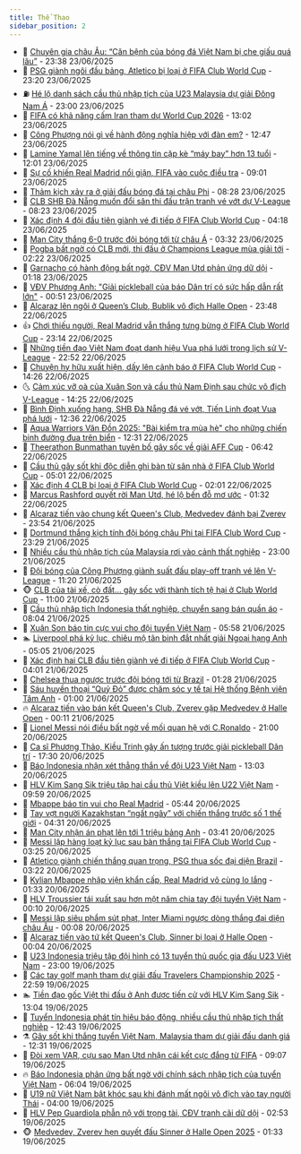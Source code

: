 ```yaml
---
title: Thể Thao
sidebar_position: 2
---
```


<!-- dantri-the-thao:START -->
- 🎡 [Chuyên gia châu Âu: “Căn bệnh của bóng đá Việt Nam bị che giấu quá lâu”](https://dantri.com.vn/the-thao/chuyen-gia-chau-au-can-benh-cua-bong-da-viet-nam-bi-che-giau-qua-lau-20250618202137426.htm) - 23:38 23/06/2025
- 💯 [PSG giành ngôi đầu bảng, Atletico bị loại ở FIFA Club World Cup](https://dantri.com.vn/the-thao/psg-gianh-ngoi-dau-bang-atletico-bi-loai-o-fifa-club-world-cup-20250624061301264.htm) - 23:20 23/06/2025
- ⛽️ [Hé lộ danh sách cầu thủ nhập tịch của U23 Malaysia dự giải Đông Nam Á](https://dantri.com.vn/the-thao/he-lo-danh-sach-cau-thu-nhap-tich-cua-u23-malaysia-du-giai-dong-nam-a-20250623185715907.htm) - 23:00 23/06/2025
- 💃 [FIFA có khả năng cấm Iran tham dự World Cup 2026](https://dantri.com.vn/the-thao/fifa-co-kha-nang-cam-iran-tham-du-world-cup-2026-20250623183908834.htm) - 13:02 23/06/2025
- 🌈 [Công Phượng nói gì về hành động nghĩa hiệp với đàn em?](https://dantri.com.vn/the-thao/cong-phuong-noi-gi-ve-hanh-dong-nghia-hiep-voi-dan-em-20250623194708047.htm) - 12:47 23/06/2025
- 🦅 [Lamine Yamal lên tiếng về thông tin cặp kè “máy bay” hơn 13 tuổi](https://dantri.com.vn/the-thao/lamine-yamal-len-tieng-ve-thong-tin-cap-ke-may-bay-hon-13-tuoi-20250623190100793.htm) - 12:01 23/06/2025
- 🌝 [Sự cố khiến Real Madrid nổi giận, FIFA vào cuộc điều tra](https://dantri.com.vn/the-thao/su-co-khien-real-madrid-noi-gian-fifa-vao-cuoc-dieu-tra-20250623154943698.htm) - 09:01 23/06/2025
- 🚀 [Thảm kịch xảy ra ở giải đấu bóng đá tại châu Phi](https://dantri.com.vn/the-thao/tham-kich-xay-ra-o-giai-dau-bong-da-tai-chau-phi-20250623150138039.htm) - 08:28 23/06/2025
- 🎉 [CLB SHB Đà Nẵng muốn đổi sân thi đấu trận tranh vé vớt dự V-League](https://dantri.com.vn/the-thao/clb-shb-da-nang-muon-doi-san-thi-dau-tran-tranh-ve-vot-du-v-league-20250623132340279.htm) - 08:23 23/06/2025
- 📝 [Xác định 4 đội đầu tiên giành vé đi tiếp ở FIFA Club World Cup](https://dantri.com.vn/the-thao/xac-dinh-4-doi-dau-tien-gianh-ve-di-tiep-o-fifa-club-world-cup-20250623111803218.htm) - 04:18 23/06/2025
- 🦄 [Man City thắng 6-0 trước đội bóng tới từ châu Á](https://dantri.com.vn/the-thao/man-city-thang-6-0-truoc-doi-bong-toi-tu-chau-a-20250623103202056.htm) - 03:32 23/06/2025
- 🎉 [Pogba bất ngờ có CLB mới, thi đấu ở Champions League mùa giải tới](https://dantri.com.vn/the-thao/pogba-bat-ngo-co-clb-moi-thi-dau-o-champions-league-mua-giai-toi-20250623092225876.htm) - 02:22 23/06/2025
- 💼 [Garnacho có hành động bất ngờ, CĐV Man Utd phản ứng dữ dội](https://dantri.com.vn/the-thao/garnacho-co-hanh-dong-bat-ngo-cdv-man-utd-phan-ung-du-doi-20250623075241861.htm) - 01:18 23/06/2025
- 🤡 [VĐV Phương Anh: &quot;Giải pickleball của báo Dân trí có sức hấp dẫn rất lớn&quot;](https://dantri.com.vn/the-thao/vdv-phuong-anh-giai-pickleball-cua-bao-dan-tri-co-suc-hap-dan-rat-lon-20250622230114895.htm) - 00:51 23/06/2025
- 🦆 [Alcaraz lên ngôi ở Queen’s Club, Bublik vô địch Halle Open](https://dantri.com.vn/the-thao/alcaraz-len-ngoi-o-queens-club-bublik-vo-dich-halle-open-20250623064550726.htm) - 23:48 22/06/2025
- 👍 [Chơi thiếu người, Real Madrid vẫn thắng tưng bừng ở FIFA Club World Cup](https://dantri.com.vn/the-thao/choi-thieu-nguoi-real-madrid-van-thang-tung-bung-o-fifa-club-world-cup-20250623061313086.htm) - 23:14 22/06/2025
- 💼 [Những tiền đạo Việt Nam đoạt danh hiệu Vua phá lưới trong lịch sử V-League](https://dantri.com.vn/the-thao/nhung-tien-dao-viet-nam-doat-danh-hieu-vua-pha-luoi-trong-lich-su-v-league-20250622225436068.htm) - 22:52 22/06/2025
- 🦒 [Chuyện hy hữu xuất hiện, dấy lên cảnh báo ở FIFA Club World Cup](https://dantri.com.vn/the-thao/chuyen-hy-huu-xuat-hien-day-len-canh-bao-o-fifa-club-world-cup-20250622184002065.htm) - 14:26 22/06/2025
- 🌜 [Cảm xúc vỡ oà của Xuân Son và cầu thủ Nam Định sau chức vô địch V-League](https://dantri.com.vn/the-thao/cam-xuc-vo-oa-cua-xuan-son-va-cau-thu-nam-dinh-sau-chuc-vo-dich-v-league-20250622210816550.htm) - 14:25 22/06/2025
- 🦆 [Bình Định xuống hạng, SHB Đà Nẵng đá vé vớt, Tiến Linh đoạt Vua phá lưới](https://dantri.com.vn/the-thao/binh-dinh-xuong-hang-shb-da-nang-da-ve-vot-tien-linh-doat-vua-pha-luoi-20250622193001868.htm) - 12:36 22/06/2025
- 💪 [Aqua Warriors Vân Đồn 2025: &quot;Bài kiểm tra mùa hè&quot; cho những chiến binh đường đua trên biển](https://dantri.com.vn/the-thao/aqua-warriors-van-don-2025-bai-kiem-tra-mua-he-cho-nhung-chien-binh-duong-dua-tren-bien-20250622190313764.htm) - 12:31 22/06/2025
- 🧠 [Theerathon Bunmathan tuyên bố gây sốc về giải AFF Cup](https://dantri.com.vn/the-thao/theerathon-bunmathan-tuyen-bo-gay-soc-ve-giai-aff-cup-20250622134145812.htm) - 06:42 22/06/2025
- 🦄 [Cầu thủ gây sốt khi độc diễn ghi bàn từ sân nhà ở FIFA Club World Cup](https://dantri.com.vn/the-thao/cau-thu-gay-sot-khi-doc-dien-ghi-ban-tu-san-nha-o-fifa-club-world-cup-20250622114522483.htm) - 05:01 22/06/2025
- 🥸 [Xác định 4 CLB bị loại ở FIFA Club World Cup](https://dantri.com.vn/the-thao/xac-dinh-4-clb-bi-loai-o-fifa-club-world-cup-20250622084219150.htm) - 02:01 22/06/2025
- 🤠 [Marcus Rashford quyết rời Man Utd, hé lộ bến đỗ mơ ước](https://dantri.com.vn/the-thao/marcus-rashford-quyet-roi-man-utd-he-lo-ben-do-mo-uoc-20250622080234527.htm) - 01:32 22/06/2025
- 👺 [Alcaraz tiến vào chung kết Queen&#39;s Club, Medvedev đánh bại Zverev](https://dantri.com.vn/the-thao/alcaraz-tien-vao-chung-ket-queens-club-medvedev-danh-bai-zverev-20250622065016737.htm) - 23:54 21/06/2025
- 📝 [Dortmund thắng kịch tính đội bóng châu Phi tại FIFA Club Word Cup](https://dantri.com.vn/the-thao/dortmund-thang-kich-tinh-doi-bong-chau-phi-tai-fifa-club-word-cup-20250622052914150.htm) - 23:29 21/06/2025
- 🦆 [Nhiều cầu thủ nhập tịch của Malaysia rơi vào cảnh thất nghiệp](https://dantri.com.vn/the-thao/nhieu-cau-thu-nhap-tich-cua-malaysia-roi-vao-canh-that-nghiep-20250621192042834.htm) - 23:00 21/06/2025
- 🥳 [Đội bóng của Công Phượng giành suất đấu play-off tranh vé lên V-League](https://dantri.com.vn/the-thao/doi-bong-cua-cong-phuong-gianh-suat-dau-play-off-tranh-ve-len-v-league-20250621181710575.htm) - 11:20 21/06/2025
- 🐵 [CLB của tài xế, cò đất… gây sốc với thành tích tệ hại ở Club World Cup](https://dantri.com.vn/the-thao/clb-cua-tai-xe-co-dat-gay-soc-voi-thanh-tich-te-hai-o-club-world-cup-20250621175025038.htm) - 11:00 21/06/2025
- 🤩 [Cầu thủ nhập tịch Indonesia thất nghiệp, chuyển sang bán quần áo](https://dantri.com.vn/the-thao/cau-thu-nhap-tich-indonesia-that-nghiep-chuyen-sang-ban-quan-ao-20250621135620120.htm) - 08:04 21/06/2025
- 🤠 [Xuân Son báo tin cực vui cho đội tuyển Việt Nam](https://dantri.com.vn/the-thao/xuan-son-bao-tin-cuc-vui-cho-doi-tuyen-viet-nam-20250621125810666.htm) - 05:58 21/06/2025
- 🏊 [Liverpool phá kỷ lục, chiêu mộ tân binh đắt nhất giải Ngoại hạng Anh](https://dantri.com.vn/the-thao/liverpool-pha-ky-luc-chieu-mo-tan-binh-dat-nhat-giai-ngoai-hang-anh-20250621115304274.htm) - 05:05 21/06/2025
- 🗽 [Xác định hai CLB đầu tiên giành vé đi tiếp ở FIFA Club World Cup](https://dantri.com.vn/the-thao/xac-dinh-hai-clb-dau-tien-gianh-ve-di-tiep-o-fifa-club-world-cup-20250621104942058.htm) - 04:01 21/06/2025
- 🚀 [Chelsea thua ngược trước đội bóng tới từ Brazil](https://dantri.com.vn/the-thao/chelsea-thua-nguoc-truoc-doi-bong-toi-tu-brazil-20250621082611809.htm) - 01:28 21/06/2025
- 🎉 [Sáu huyền thoại “Quỷ Đỏ” được chăm sóc y tế tại Hệ thống Bệnh viện Tâm Anh](https://dantri.com.vn/the-thao/sau-huyen-thoai-quy-do-duoc-cham-soc-y-te-tai-he-thong-benh-vien-tam-anh-20250621074710155.htm) - 01:00 21/06/2025
- 🔥 [Alcaraz tiến vào bán kết Queen&#39;s Club, Zverev gặp Medvedev ở Halle Open](https://dantri.com.vn/the-thao/alcaraz-tien-vao-ban-ket-queens-club-zverev-gap-medvedev-o-halle-open-20250621071026331.htm) - 00:11 21/06/2025
- 🎉 [Lionel Messi nói điều bất ngờ về mối quan hệ với C.Ronaldo](https://dantri.com.vn/the-thao/lionel-messi-noi-dieu-bat-ngo-ve-moi-quan-he-voi-cronaldo-20250620195901149.htm) - 21:00 20/06/2025
- 🎡 [Ca sĩ Phương Thảo, Kiều Trinh gây ấn tượng trước giải pickleball Dân trí](https://dantri.com.vn/the-thao/ca-si-phuong-thao-kieu-trinh-gay-an-tuong-truoc-giai-pickleball-dan-tri-20250618231900917.htm) - 17:30 20/06/2025
- 🐻 [Báo Indonesia nhận xét thẳng thắn về đội U23 Việt Nam](https://dantri.com.vn/the-thao/bao-indonesia-nhan-xet-thang-than-ve-doi-u23-viet-nam-20250620191433288.htm) - 13:03 20/06/2025
- 🌊 [HLV Kim Sang Sik triệu tập hai cầu thủ Việt kiều lên U22 Việt Nam](https://dantri.com.vn/the-thao/hlv-kim-sang-sik-trieu-tap-hai-cau-thu-viet-kieu-len-u22-viet-nam-20250620165612162.htm) - 09:59 20/06/2025
- 💃 [Mbappe báo tin vui cho  Real Madrid](https://dantri.com.vn/the-thao/mbappe-bao-tin-vui-cho-real-madrid-20250620124348090.htm) - 05:44 20/06/2025
- 🤔 [Tay vợt người Kazakhstan “ngất ngây” với chiến thắng trước số 1 thế giới](https://dantri.com.vn/the-thao/tay-vot-nguoi-kazakhstan-ngat-ngay-voi-chien-thang-truoc-so-1-the-gioi-20250620113129172.htm) - 04:31 20/06/2025
- 🤭 [Man City nhận án phạt lên tới 1 triệu bảng Anh](https://dantri.com.vn/the-thao/man-city-nhan-an-phat-len-toi-1-trieu-bang-anh-20250620103612837.htm) - 03:41 20/06/2025
- 👹 [Messi lập hàng loạt kỷ lục sau bàn thắng tại FIFA Club World Cup](https://dantri.com.vn/the-thao/messi-lap-hang-loat-ky-luc-sau-ban-thang-tai-fifa-club-world-cup-20250620092204045.htm) - 03:25 20/06/2025
- 🗽 [Atletico giành chiến thắng quan trọng, PSG thua sốc đại diện Brazil](https://dantri.com.vn/the-thao/atletico-gianh-chien-thang-quan-trong-psg-thua-soc-dai-dien-brazil-20250620102000735.htm) - 03:22 20/06/2025
- 🥳 [Kylian Mbappe nhập viện khẩn cấp, Real Madrid vô cùng lo lắng](https://dantri.com.vn/the-thao/kylian-mbappe-nhap-vien-khan-cap-real-madrid-vo-cung-lo-lang-20250619233422127.htm) - 01:33 20/06/2025
- 💃 [HLV Troussier tái xuất sau hơn một năm chia tay đội tuyển Việt Nam](https://dantri.com.vn/the-thao/hlv-troussier-tai-xuat-sau-hon-mot-nam-chia-tay-doi-tuyen-viet-nam-20250619231018144.htm) - 00:10 20/06/2025
- 🧰 [Messi lập siêu phẩm sút phạt, Inter Miami ngược dòng thắng đại diện châu Âu](https://dantri.com.vn/the-thao/messi-lap-sieu-pham-sut-phat-inter-miami-nguoc-dong-thang-dai-dien-chau-au-20250620070832892.htm) - 00:08 20/06/2025
- 💪 [Alcaraz tiến vào tứ kết Queen&#39;s Club, Sinner bị loại ở Halle Open](https://dantri.com.vn/the-thao/alcaraz-tien-vao-tu-ket-queens-club-sinner-bi-loai-o-halle-open-20250620070139486.htm) - 00:04 20/06/2025
- 🚀 [U23 Indonesia triệu tập đội hình có 13 tuyển thủ quốc gia đấu U23 Việt Nam](https://dantri.com.vn/the-thao/u23-indonesia-trieu-tap-doi-hinh-co-13-tuyen-thu-quoc-gia-dau-u23-viet-nam-20250620021037617.htm) - 23:00 19/06/2025
- 🤠 [Các tay golf mạnh tham dự giải đấu Travelers Championship 2025](https://dantri.com.vn/the-thao/cac-tay-golf-manh-tham-du-giai-dau-travelers-championship-2025-20250620023159894.htm) - 22:59 19/06/2025
- 🏊 [Tiền đạo gốc Việt thi đấu ở Anh được tiến cử với HLV Kim Sang Sik](https://dantri.com.vn/the-thao/tien-dao-goc-viet-thi-dau-o-anh-duoc-tien-cu-voi-hlv-kim-sang-sik-20250619195144622.htm) - 13:04 19/06/2025
- 🦄 [Tuyển Indonesia phát tín hiệu báo động, nhiều cầu thủ nhập tịch thất nghiệp](https://dantri.com.vn/the-thao/tuyen-indonesia-phat-tin-hieu-bao-dong-nhieu-cau-thu-nhap-tich-that-nghiep-20250619181959494.htm) - 12:43 19/06/2025
- ⚗️ [Gây sốt khi thắng tuyển Việt Nam, Malaysia tham dự giải đấu danh giá](https://dantri.com.vn/the-thao/gay-sot-khi-thang-tuyen-viet-nam-malaysia-tham-du-giai-dau-danh-gia-20250619191559299.htm) - 12:31 19/06/2025
- 🥷 [Đòi xem VAR, cựu sao Man Utd nhận cái kết cực đắng từ FIFA](https://dantri.com.vn/the-thao/doi-xem-var-cuu-sao-man-utd-nhan-cai-ket-cuc-dang-tu-fifa-20250619160651906.htm) - 09:07 19/06/2025
- 🔥 [Báo Indonesia phản ứng bất ngờ với chính sách nhập tịch của tuyển Việt Nam](https://dantri.com.vn/the-thao/bao-indonesia-phan-ung-bat-ngo-voi-chinh-sach-nhap-tich-cua-tuyen-viet-nam-20250619130428628.htm) - 06:04 19/06/2025
- 🦅 [U19 nữ Việt Nam bật khóc sau khi đánh mất ngôi vô địch vào tay người Thái](https://dantri.com.vn/the-thao/u19-nu-viet-nam-bat-khoc-sau-khi-danh-mat-ngoi-vo-dich-vao-tay-nguoi-thai-20250618234931166.htm) - 04:00 19/06/2025
- 🌝 [HLV Pep Guardiola phẫn nộ với trọng tài, CĐV tranh cãi dữ dội](https://dantri.com.vn/the-thao/hlv-pep-guardiola-phan-no-voi-trong-tai-cdv-tranh-cai-du-doi-20250619095246733.htm) - 02:53 19/06/2025
- 🐵 [Medvedev, Zverev hẹn quyết đấu Sinner ở Halle Open 2025](https://dantri.com.vn/the-thao/medvedev-zverev-hen-quyet-dau-sinner-o-halle-open-2025-20250619083208590.htm) - 01:33 19/06/2025<!-- dantri-the-thao:END -->
